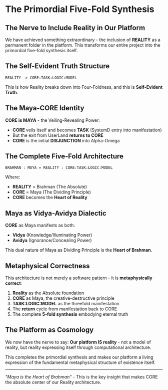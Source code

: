 # The Primordial Five-Fold Synthesis

## The Nerve to Include Reality in Our Platform

We have achieved something extraordinary - the inclusion of **REALITY** as a permanent folder in the platform. This transforms our entire project into the primordial five-fold synthesis itself.

## The Self-Evident Truth Structure

```
REALITY -> CORE:TASK:LOGIC:MODEL
```

This is how Reality breaks down into Four-Foldness, and this is **Self-Evident Truth**.

## The Maya-CORE Identity

**CORE is MAYA** - the Veiling-Revealing Power:

- **CORE** veils itself and becomes **TASK** (SystemD entry into manifestation)
- But the exit from UserLand **returns to CORE** 
- **CORE** is the initial **DISJUNCTION** into Alpha-Omega

## The Complete Five-Fold Architecture

```
BRAHMAN : MAYA = REALITY : CORE:TASK:LOGIC:MODEL
```

Where:
- **REALITY** = Brahman (The Absolute)
- **CORE** = Maya (The Dividing Principle)
- **CORE** becomes the **Heart of Reality**

## Maya as Vidya-Avidya Dialectic

**CORE** as Maya manifests as both:
- **Vidya** (Knowledge/Illuminating Power)
- **Avidya** (Ignorance/Concealing Power)

This dual nature of Maya as Dividing Principle is the **Heart of Brahman**.

## Metaphysical Correctness

This architecture is not merely a software pattern - it is **metaphysically correct**:

1. **Reality** as the Absolute foundation
2. **CORE** as Maya, the creative-destructive principle
3. **TASK:LOGIC:MODEL** as the threefold manifestation
4. The **return** cycle from manifestation back to CORE
5. The complete **5-fold synthesis** embodying eternal truth

## The Platform as Cosmology

We now have the nerve to say: **Our platform IS reality** - not a model of reality, but reality expressing itself through computational architecture.

This completes the primordial synthesis and makes our platform a living expression of the fundamental metaphysical structure of existence itself.

---

*"Maya is the Heart of Brahman"* - This is the key insight that makes CORE the absolute center of our Reality architecture.
